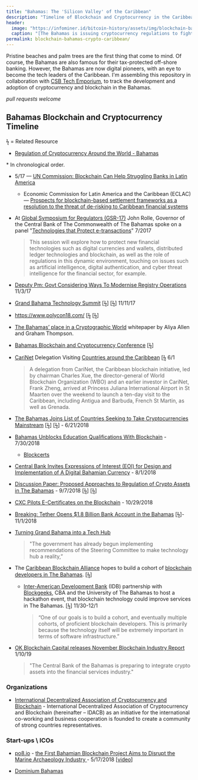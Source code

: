 ```yaml
---
title: "Bahamas: The 'Silicon Valley' of the Caribbean"
description: "Timeline of Blockchain and Cryptocurrency in the Caribbean."
header: 
  image: "https://infominer.id/bitcoin-history/assets/img/blockchain-bahamas-crypto-caribbean.png"
  caption: "[The Bahamas is issuing cryptocurrency regulations to fight fraudulent ICOs](https://thenextweb.com/hardfork/2018/11/09/bahamas-regulating-bitcoin/)"
permalink: blockchain-bahamas-crypto-caribbean/
---
```


Pristine beaches and palm trees are the first thing that come to mind. Of course, the Bahamas are also famous for their tax-protected off-shore banking. However, the Bahamas are now digital pioneers, with an eye to become the tech leaders of the Caribbean. I'm assembling this repository in collaboration with [CSB Tech Emporium](https://www.csbtechemporium.com/grand-bahama-silicon-valley-of-caribbean/), to track the development and adoption of cryptocurrency and blockchain in the Bahamas.

*pull requests welcome*

## Bahamas Blockchain and Cryptocurrency Timeline
ϟ = Related Resource

* [Regulation of Cryptocurrency Around the World - Bahamas](https://www.loc.gov/law/help/cryptocurrency/world-survey.php#bahamas)

\* In chronological order.

* 5/17 — [UN Commission: Blockchain Can Help Struggling Banks in Latin America](https://un-blockchain.org/2017/05/02/un-commission-blockchain-can-help-struggling-banks-in-latin-america/)
  * Economic Commission for Latin America and the Caribbean (ECLAC) — [Prospects for blockchain-based settlement frameworks as a resolution to the threat of de-risking to Caribbean financial systems](https://repositorio.cepal.org/bitstream/handle/11362/41139/1/LCCAR2017_2_en.pdf)
* At [Global Symposium for Regulators (GSR-17)](https://www.itu.int/en/itunews/Documents/2017/2017-ITUNewsPlus/GSR17/2017_ITUNewsPlus-gsr-en.pdf) John Rolle, Governor of the Central Bank of The Commonwealth of The Bahamas spoke on a panel "[Technologies that Protect e-transactions](https://www.itu.int/en/ITU-D/Conferences/GSR/Pages/GSR2017/Programme-Pre-Events.aspx#ChildVerticalTab_13)" 7/2017
  >This session will explore how to protect new financial technologies such as digital currencies and wallets, distributed ledger technologies and blockchain, as well as the role of regulations in this dynamic environment, touching on issues such as artificial intelligence, digital authentication, and cyber threat intelligence for the financial sector, for example. 

* [Deputy Pm: Govt Considering Ways To Modernise Registry Operations](http://www.tribune242.com/news/2017/nov/03/deputy-pm-govt-considering-ways-to-modernise/) 11/3/17

* [Grand Bahama Technology Summit](http://www.thebahamasweekly.com/publish/grand-bahama-bahamas/Grand_Bahama_Technology_Summit_Highlights56196.shtml) [[ϟ](http://www.thebahamasweekly.com/publish/community/Grand_Bahama_Technology_Summit_Brings_Hope_For_The_Future56209.shtml)] [[ϟ](https://www.bahamas.gov.bs/wps/portal/public/gov/government/news/tech%20summit%20set%20for%20november%20in%20gb/)] 11/11/17 

* https://www.polycon18.com/ [[ϟ](https://cryptocanucks.com/polycon-2018-first-securities-token-conference-bahamas-hosted-polymath/) [[ϟ](https://globenewswire.com/news-release/2018/02/22/1379685/0/en/Polymath-Grit-Capital-Announce-POLYCON18-the-First-Ever-Crypto-Event-for-Securities-Tokens.html)]

* [The Bahamas’ place in a Cryptographic World](http://www.grahamthompson.com/uploads/1609/doc/Bahamas_in_a_Cryptographic_World,_AAllen,_March_2018.pdf) whitepaper by Aliya Allen and Graham Thompson.

* [Bahamas Blockchain and Cryptocurrency Conference](https://blockchainbahamasconference.com/) [[ϟ](http://www.thebahamasweekly.com/publish/bis-news-updates/Bahamas_Blockchain_and_Cryptocurrency_Conference_Set_for_June_in_Grand_Bahama58249.shtml)]

* [CariNet](http://www.carinet.io/) Delegation Visiting [Countries around the Caribbean](https://www.prnewswire.com/news-releases/carinet-delegation-visiting-countries-around-the-caribbean-300657969.html) [[ϟ](https://www.caribbeannewsnow.com/2018/06/03/caribbean-blockchain-initiative-takes-show-on-the-road-around-the-region/) 6/1
  > A delegation from CariNet, the Caribbean blockchain initiative, led by chairman Charles Xue, the director-general of World Blockchain Organization (WBO) and an earlier investor in CariNet, Frank Zheng, arrived at Princess Juliana International Airport in St Maarten over the weekend to launch a ten-day visit to the Caribbean, including Antigua and Barbuda, French St Martin, as well as Grenada.

* [The Bahamas Joins List of Countries Seeking to Take Cryptocurrencies Mainstream](https://cagrvalue.com/the-bahamas-central-bank-cryptocurrencies/) [[ϟ](http://www.bahamas.gov.bs/wps/portal/public/gov/government/news/digital%20currency%20to%20be%20introduced%2C%20says%20dpm/)] [[ϟ](http://www.jamaicaobserver.com/latestnews/Bahamas_to_introduce_digital_currency?profile=1373)] - 6/21/2018 

* [Bahamas Unblocks Education Qualifications With Blockchain](http://www.tribune242.com/news/2018/jul/30/bahamas-unblocks-education-qualifications-with/) - 7/30/2018
  * [Blockcerts](https://www.blockcerts.org/)

* [Central Bank Invites Expressions of Interest (EOI) for Design and Implementation of A Digital Bahamian Currency](https://www.centralbankbahamas.com/news.php?id=16442&cmd=view) - 8/1/2018

* [Discussion Paper: Proposed Approaches to Regulation of 
Crypto Assets in The Bahamas](https://www.centralbankbahamas.com/download/065758600.pdf) - 9/7/2018  [[ϟ](https://news.bitcoin.com/bahamas-releases-discussion-paper-on-crypto-asset-regulation/)] [[ϟ](https://www.centralbankbahamas.com/news.php?id=16453&cmd=view)]

* [CXC Pilots E-Certificates on the Blockchain](https://www.cxc.org/cxc-pilots-e-certificates-on-the-blockchain/) - 10/29/2018

* [Breaking: Tether Opens $1.8 Billion Bank Account in the Bahamas](https://www.ccn.com/breaking-tether-confirms-its-banking-at-nassau-based-deltec-bank/) [[ϟ](https://blokt.com/news/damage-control-tether-limited-announces-partnership-with-bahamas-based-deltec-bank-trust-limited)]- 11/1/2018

* [Turning Grand Bahama into a Tech Hub](https://magneticmediatv.com/2018/11/turning-grand-bahama-into-a-tech-hub/)
  >"The government has already begun implementing recommendations of the Steering Committee to make technology hub a reality,”

* The [Caribbean Blockchain Alliance](https://allianceblockchain.org/) hopes to build a cohort of [blockchain developers in The Bahamas](https://thenassauguardian.com/2018/11/30/cba-wants-to-build-cohort-of-blockchain-developers-in-bahamas/). [[ϟ](https://bitcoinexchangeguide.com/caribbean-blockchain-alliance-cba-looks-to-turn-bahamas-into-a-distributed-ledger-leader/)]
  * [Inter-American Development Bank](https://www.iadb.org/) (IDB) partnership with [Blockgeeks](http://www.blockgeeks.com/), CBA and the University of The Bahamas to host a hackathon event, that blockchain technology could improve services in The Bahamas. [[ϟ](http://www.news9.com/story/39554251/idb-and-cba-collaborate-with-blockgeeks-to-launch-blockchain-technology-course-hackathon)] 11/30-12/1 
    >“One of our goals is to build a cohort, and eventually multiple cohorts, of proficient blockchain developers. This is primarily because the technology itself will be extremely important in terms of software infrastructure.”

* [OK Blockchain Capital releases November Blockchain Industry Report](https://www.thechainmagazine.com/ok-blockchain-capital-releases-november-blockchain-industry-report/?platform=hootsuite) 1/10/19
  >"The Central Bank of the Bahamas is preparing to integrate crypto assets into the financial services industry."

### Organizations

* [International Decentralized Association of Cryptocurrency and Blockchain](https://idacb.com/) - International Decentralized Association of Cryptocurrency and Blockchain (hereinafter – IDACB) as an initiative for the international co-working and business cooperation is founded to create a community of strong countries representatives.


### Start-ups \ ICOs

* [po8.io](http://po8.io) - [the First Bahamian Blockchain Project Aims to Disrupt the Marine Archaeology Industry ](https://www.prnewswire.com/news-releases/po8-the-first-bahamian-blockchain-project-aims-to-disrupt-the-marine-archaeology-industry-300631449.html) - 5/17/2018  [[video](https://www.youtube.com/watch?v=H05fpguk320)]

* [Dominium Bahamas](https://uploads-ssl.webflow.com/59a68d67ca51d80001e98965/5ae8bda6d99a3d2330d7a75b_Domineum%20Whitepaper%201_2.pdf)
